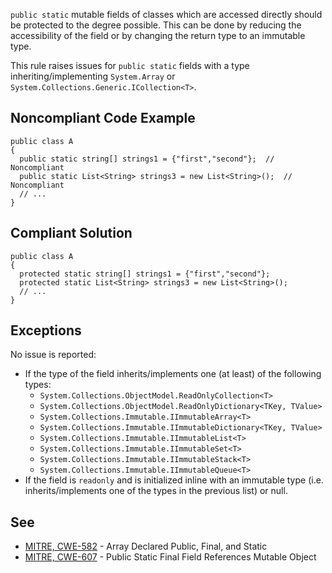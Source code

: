 `public static` mutable fields of classes which are accessed directly should be protected to the degree possible. This can be done by reducing the accessibility of the field or by changing the return type to an immutable type.
 
This rule raises issues for `public static` fields with a type inheriting/implementing `System.Array` or `System.Collections.Generic.ICollection<T>`.
 
## Noncompliant Code Example

    public class A
    {
      public static string[] strings1 = {"first","second"};  // Noncompliant
      public static List<String> strings3 = new List<String>();  // Noncompliant
      // ...
    }

## Compliant Solution

    public class A
    {
      protected static string[] strings1 = {"first","second"};
      protected static List<String> strings3 = new List<String>();
      // ...
    }

## Exceptions
 
No issue is reported:
 
- If the type of the field inherits/implements one (at least) of the following types:
    - `System.Collections.ObjectModel.ReadOnlyCollection<T>`
    - `System.Collections.ObjectModel.ReadOnlyDictionary<TKey, TValue>`
    - `System.Collections.Immutable.IImmutableArray<T>`
    - `System.Collections.Immutable.IImmutableDictionary<TKey, TValue>`
    - `System.Collections.Immutable.IImmutableList<T>`
    - `System.Collections.Immutable.IImmutableSet<T>`
    - `System.Collections.Immutable.IImmutableStack<T>`
    - `System.Collections.Immutable.IImmutableQueue<T>`
- If the field is `readonly` and is initialized inline with an immutable type (i.e. inherits/implements one of the types in the
  previous list) or null.

## See

- [MITRE, CWE-582](https://cwe.mitre.org/data/definitions/582) - Array Declared Public, Final, and Static
- [MITRE, CWE-607](https://cwe.mitre.org/data/definitions/607) - Public Static Final Field References Mutable Object
